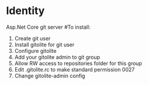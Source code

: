 # Identity
Asp.Net Core git server
#To install:
1. Create git user
2. Install gitolite for git user
3. Configure gitolite
4. Add your gitolite admin to git group
5. Allow RW access to repositories folder for this group
6. Edit .gitolite.rc to make standard permission 0027
7. Change gitolite-admin config
